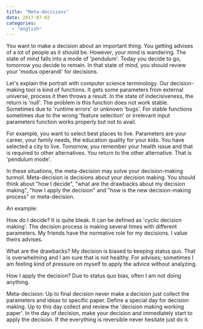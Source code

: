 ```yaml
---
title: "Meta-decisions"
date: 2017-07-02
categories: 
  - "english"
---
```


You want to make a decision about an important thing. You getting advises of a lot of people as it should be. However, your mind is wandering. The state of mind falls into a mode of 'pendulum'. Today you decide to go, tomorrow you decide to remain. In that state of mind, you should review your 'modus operandi' for decisions.

Let's explain the portrait with computer science terminology. Our decision-making tool is kind of functions. It gets some parameters from external universe, process it then throws a result. In the state of indecisiveness, the return is 'null'. The problem is this function does not work stable. Sometimes due to 'runtime errors' or unknown 'bugs'. For stable functions sometimes due to the wrong 'feature selection' or irrelevant input parameters function works properly but not to avail.

For example, you want to select best places to live. Parameters are your career, your family needs, the education quality for your kids. You have selected a city to live. Tomorrow, you remember your health issue and that is required to other alternatives. You return to the other alternative. That is 'pendulum mode'.

In these situations, the meta-decision may solve your decision-making turmoil. Meta-decision is decisions about your decision making. You should think about "how I decide", "what are the drawbacks about my decision making", "how I apply the decision" and "how is the new decision-making process" or meta-decision.

An example:

How do I decide? It is quite bleak. It can be defined as 'cyclic decision making'. The decision process is making several times with different parameters. My friends have the normative role for my decisions. I value theirs advises.

What are the drawbacks? My decision is biased to keeping status quo. That is overwhelming and I am sure that is not healthy. For advises; sometimes I am feeling kind of pressure on myself to apply the advice without analyzing.

How I apply the decision? Due to status quo bias, often I am not doing anything.

Meta-decision: Up to final decision never make a decision just collect the parameters and ideas to specific paper. Define a special day for decision making. Up to this day collect and review the 'decision making working paper'. In the day of decision, make your decision and immediately start to apply the decision. If the everything is reversible never hesitate just do it.
